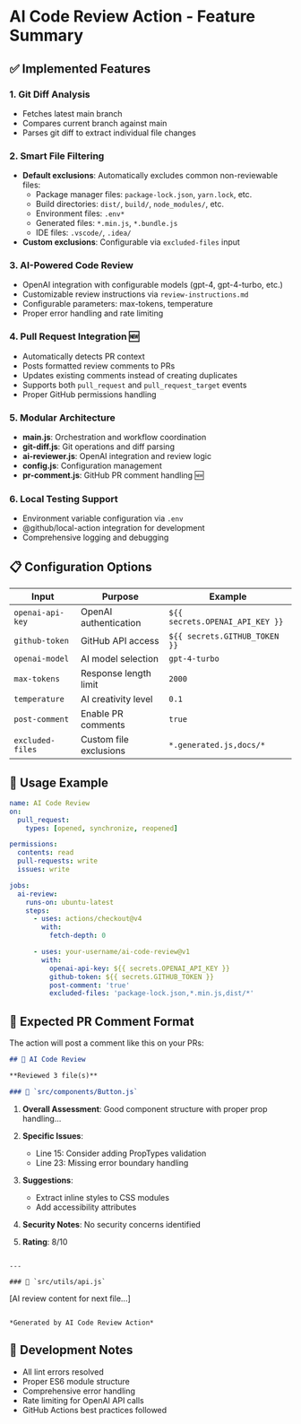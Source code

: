 # AI Code Review Action - Feature Summary

## ✅ Implemented Features

### 1. **Git Diff Analysis**

- Fetches latest main branch
- Compares current branch against main
- Parses git diff to extract individual file changes

### 2. **Smart File Filtering**

- **Default exclusions**: Automatically excludes common non-reviewable files:
  - Package manager files: `package-lock.json`, `yarn.lock`, etc.
  - Build directories: `dist/`, `build/`, `node_modules/`, etc.
  - Environment files: `.env*`
  - Generated files: `*.min.js`, `*.bundle.js`
  - IDE files: `.vscode/`, `.idea/`
- **Custom exclusions**: Configurable via `excluded-files` input

### 3. **AI-Powered Code Review**

- OpenAI integration with configurable models (gpt-4, gpt-4-turbo, etc.)
- Customizable review instructions via `review-instructions.md`
- Configurable parameters: max-tokens, temperature
- Proper error handling and rate limiting

### 4. **Pull Request Integration** 🆕

- Automatically detects PR context
- Posts formatted review comments to PRs
- Updates existing comments instead of creating duplicates
- Supports both `pull_request` and `pull_request_target` events
- Proper GitHub permissions handling

### 5. **Modular Architecture**

- **main.js**: Orchestration and workflow coordination
- **git-diff.js**: Git operations and diff parsing
- **ai-reviewer.js**: OpenAI integration and review logic
- **config.js**: Configuration management
- **pr-comment.js**: GitHub PR comment handling 🆕

### 6. **Local Testing Support**

- Environment variable configuration via `.env`
- @github/local-action integration for development
- Comprehensive logging and debugging

## 📋 Configuration Options

| Input            | Purpose                | Example                         |
| ---------------- | ---------------------- | ------------------------------- |
| `openai-api-key` | OpenAI authentication  | `${{ secrets.OPENAI_API_KEY }}` |
| `github-token`   | GitHub API access      | `${{ secrets.GITHUB_TOKEN }}`   |
| `openai-model`   | AI model selection     | `gpt-4-turbo`                   |
| `max-tokens`     | Response length limit  | `2000`                          |
| `temperature`    | AI creativity level    | `0.1`                           |
| `post-comment`   | Enable PR comments     | `true`                          |
| `excluded-files` | Custom file exclusions | `*.generated.js,docs/*`         |

## 🚀 Usage Example

```yaml
name: AI Code Review
on:
  pull_request:
    types: [opened, synchronize, reopened]

permissions:
  contents: read
  pull-requests: write
  issues: write

jobs:
  ai-review:
    runs-on: ubuntu-latest
    steps:
      - uses: actions/checkout@v4
        with:
          fetch-depth: 0

      - uses: your-username/ai-code-review@v1
        with:
          openai-api-key: ${{ secrets.OPENAI_API_KEY }}
          github-token: ${{ secrets.GITHUB_TOKEN }}
          post-comment: 'true'
          excluded-files: 'package-lock.json,*.min.js,dist/*'
```

## 🎯 Expected PR Comment Format

The action will post a comment like this on your PRs:

```markdown
## 🤖 AI Code Review

**Reviewed 3 file(s)**

### 📄 `src/components/Button.js`
```

1. **Overall Assessment**: Good component structure with proper prop handling...

2. **Specific Issues**:
   - Line 15: Consider adding PropTypes validation
   - Line 23: Missing error boundary handling

3. **Suggestions**:
   - Extract inline styles to CSS modules
   - Add accessibility attributes

4. **Security Notes**: No security concerns identified

5. **Rating**: 8/10

```

---

### 📄 `src/utils/api.js`

```

[AI review content for next file...]

```

*Generated by AI Code Review Action*
```

## 🔧 Development Notes

- All lint errors resolved
- Proper ES6 module structure
- Comprehensive error handling
- Rate limiting for OpenAI API calls
- GitHub Actions best practices followed
